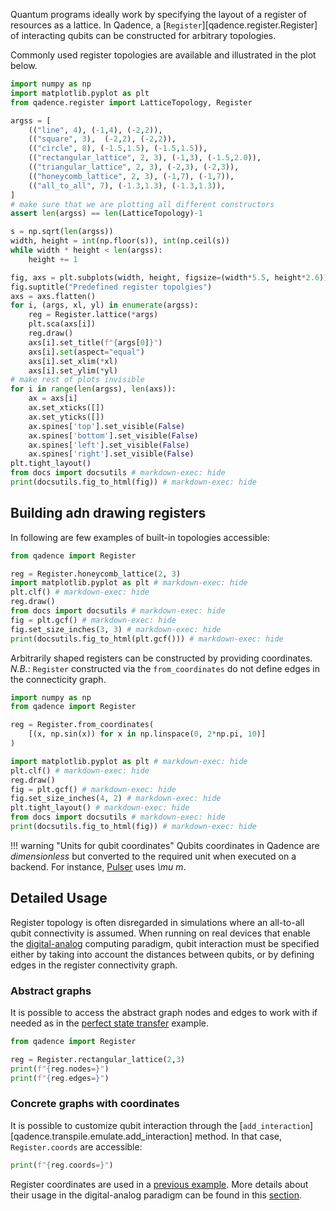 Quantum programs ideally work by specifying the layout of a register of resources as a lattice.
In Qadence, a [`Register`][qadence.register.Register] of interacting qubits can be constructed for arbitrary topologies.

Commonly used register topologies are available and illustrated in the plot below.


```python exec="on" html="1"
import numpy as np
import matplotlib.pyplot as plt
from qadence.register import LatticeTopology, Register

argss = [
    (("line", 4), (-1,4), (-2,2)),
    (("square", 3),  (-2,2), (-2,2)),
    (("circle", 8), (-1.5,1.5), (-1.5,1.5)),
    (("rectangular_lattice", 2, 3), (-1,3), (-1.5,2.0)),
    (("triangular_lattice", 2, 3), (-2,3), (-2,3)),
    (("honeycomb_lattice", 2, 3), (-1,7), (-1,7)),
    (("all_to_all", 7), (-1.3,1.3), (-1.3,1.3)),
]
# make sure that we are plotting all different constructors
assert len(argss) == len(LatticeTopology)-1

s = np.sqrt(len(argss))
width, height = int(np.floor(s)), int(np.ceil(s))
while width * height < len(argss):
    height += 1

fig, axs = plt.subplots(width, height, figsize=(width*5.5, height*2.6))
fig.suptitle("Predefined register topolgies")
axs = axs.flatten()
for i, (args, xl, yl) in enumerate(argss):
    reg = Register.lattice(*args)
    plt.sca(axs[i])
    reg.draw()
    axs[i].set_title(f"{args[0]}")
    axs[i].set(aspect="equal")
    axs[i].set_xlim(*xl)
    axs[i].set_ylim(*yl)
# make rest of plots invisible
for i in range(len(argss), len(axs)):
    ax = axs[i]
    ax.set_xticks([])
    ax.set_yticks([])
    ax.spines['top'].set_visible(False)
    ax.spines['bottom'].set_visible(False)
    ax.spines['left'].set_visible(False)
    ax.spines['right'].set_visible(False)
plt.tight_layout()
from docs import docsutils # markdown-exec: hide
print(docsutils.fig_to_html(fig)) # markdown-exec: hide
```

## Building adn drawing registers

In following are few examples of built-in topologies accessible:

```python exec="on" source="material-block" html="1"
from qadence import Register

reg = Register.honeycomb_lattice(2, 3)
import matplotlib.pyplot as plt # markdown-exec: hide
plt.clf() # markdown-exec: hide
reg.draw()
from docs import docsutils # markdown-exec: hide
fig = plt.gcf() # markdown-exec: hide
fig.set_size_inches(3, 3) # markdown-exec: hide
print(docsutils.fig_to_html(plt.gcf())) # markdown-exec: hide
```

Arbitrarily shaped registers can be constructed by providing coordinates.
_N.B._: `Register` constructed via the `from_coordinates` do not define edges in the connecticity graph.

```python exec="on" source="material-block" html="1"
import numpy as np
from qadence import Register

reg = Register.from_coordinates(
    [(x, np.sin(x)) for x in np.linspace(0, 2*np.pi, 10)]
)

import matplotlib.pyplot as plt # markdown-exec: hide
plt.clf() # markdown-exec: hide
reg.draw()
fig = plt.gcf() # markdown-exec: hide
fig.set_size_inches(4, 2) # markdown-exec: hide
plt.tight_layout() # markdown-exec: hide
from docs import docsutils # markdown-exec: hide
print(docsutils.fig_to_html(fig)) # markdown-exec: hide
```

!!! warning "Units for qubit coordinates"
    Qubits coordinates in Qadence are *dimensionless* but converted to the required unit when executed on a backend.
	For instance, [Pulser](https://github.com/pasqal-io/Pulser) uses _\mu m_.

## Detailed Usage

Register topology is often disregarded in simulations where an all-to-all qubit connectivity is assumed.
When running on real devices that enable the [digital-analog](/digital_analog_qc/index.md) computing paradigm,
qubit interaction must be specified either by taking into account the distances between qubits,
or by defining edges in the register connectivity graph.

### Abstract graphs

It is possible to access the abstract graph nodes and edges to work with if needed as in the [perfect state
transfer](/#perfect-state-transfer) example.

```python exec="on" source="material-block" result="json" session="reg-usage"
from qadence import Register

reg = Register.rectangular_lattice(2,3)
print(f"{reg.nodes=}")
print(f"{reg.edges=}")
```

### Concrete graphs with coordinates

It is possible to customize qubit interaction through the [`add_interaction`][qadence.transpile.emulate.add_interaction] method.
In that case, `Register.coords` are accessible:


```python exec="on" source="material-block" result="json" session="reg-usage"
print(f"{reg.coords=}")
```

Register coordinates are used in a [previous example](/#digital-analog-emulation).
More details about their usage in the digital-analog paradigm can be found in this [section](/digital_analog_qc/analog-basics).

